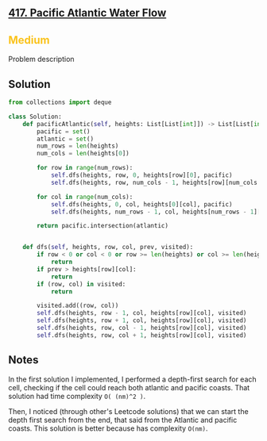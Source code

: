 ## [417. Pacific Atlantic Water Flow](https://leetcode.com/problems/pacific-atlantic-water-flow/)

<h2 style="color:#fac31d">Medium</h2>

Problem description

## Solution
```python
from collections import deque

class Solution:
    def pacificAtlantic(self, heights: List[List[int]]) -> List[List[int]]:
        pacific = set()
        atlantic = set()
        num_rows = len(heights)
        num_cols = len(heights[0])

        for row in range(num_rows):
            self.dfs(heights, row, 0, heights[row][0], pacific)
            self.dfs(heights, row, num_cols - 1, heights[row][num_cols - 1], atlantic)

        for col in range(num_cols):
            self.dfs(heights, 0, col, heights[0][col], pacific)
            self.dfs(heights, num_rows - 1, col, heights[num_rows - 1][col], atlantic)

        return pacific.intersection(atlantic)


    def dfs(self, heights, row, col, prev, visited):
        if row < 0 or col < 0 or row >= len(heights) or col >= len(heights[0]):
            return
        if prev > heights[row][col]:
            return
        if (row, col) in visited:
            return

        visited.add((row, col))
        self.dfs(heights, row - 1, col, heights[row][col], visited)
        self.dfs(heights, row + 1, col, heights[row][col], visited)
        self.dfs(heights, row, col - 1, heights[row][col], visited)
        self.dfs(heights, row, col + 1, heights[row][col], visited)
```

## Notes
In the first solution I implemented, I performed a depth-first search for each cell, checking if the cell could reach both atlantic and pacific coasts. That solution had time complexity `O( (nm)^2 )`.

Then, I noticed (through other's Leetcode solutions) that we can start the depth first search from the end, that said from the Atlantic and pacific coasts. This solution is better because has complexity `O(nm)`.